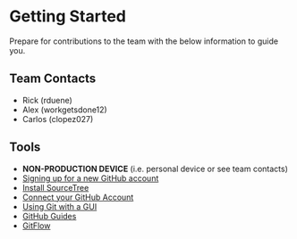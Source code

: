 # Getting Started

Prepare for contributions to the team with the below information to guide you.

## Team Contacts

* Rick (rduene)
* Alex (workgetsdone12)
* Carlos (clopez027)

## Tools

* **NON-PRODUCTION DEVICE** (i.e. personal device or see team contacts)
* [Signing up for a new GitHub account](https://help.github.com/articles/signing-up-for-a-new-github-account/)
* [Install SourceTree](https://confluence.atlassian.com/get-started-with-sourcetree/install-sourcetree-847359094.html)
* [Connect your GitHub Account](https://confluence.atlassian.com/get-started-with-sourcetree/connect-your-bitbucket-or-github-account-847359096.html)
* [Using Git with a GUI](https://app.pluralsight.com/library/courses/using-git-with-gui/table-of-contents)
* [GitHub Guides](https://guides.github.com/)
* [GitFlow](https://datasift.github.io/gitflow/IntroducingGitFlow.html)
